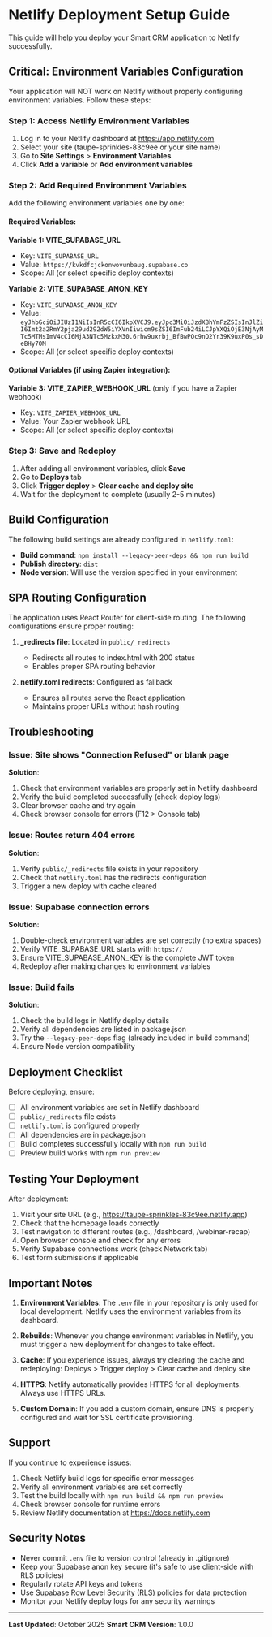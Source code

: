 # Netlify Deployment Setup Guide

This guide will help you deploy your Smart CRM application to Netlify successfully.

## Critical: Environment Variables Configuration

Your application will NOT work on Netlify without properly configuring environment variables. Follow these steps:

### Step 1: Access Netlify Environment Variables

1. Log in to your Netlify dashboard at https://app.netlify.com
2. Select your site (taupe-sprinkles-83c9ee or your site name)
3. Go to **Site Settings** > **Environment Variables**
4. Click **Add a variable** or **Add environment variables**

### Step 2: Add Required Environment Variables

Add the following environment variables one by one:

#### Required Variables:

**Variable 1: VITE_SUPABASE_URL**
- Key: `VITE_SUPABASE_URL`
- Value: `https://kvkdfcjckonwovunbaug.supabase.co`
- Scope: All (or select specific deploy contexts)

**Variable 2: VITE_SUPABASE_ANON_KEY**
- Key: `VITE_SUPABASE_ANON_KEY`
- Value: `eyJhbGciOiJIUzI1NiIsInR5cCI6IkpXVCJ9.eyJpc3MiOiJzdXBhYmFzZSIsInJlZiI6Imt2a2RmY2pja29ud292dW5iYXVnIiwicm9sZSI6ImFub24iLCJpYXQiOjE3NjAyMTc5MTMsImV4cCI6MjA3NTc5MzkxM30.6rhw9uxrbj_BfBwPOc9nO2Yr39K9uxP0s_sDeBHy7OM`
- Scope: All (or select specific deploy contexts)

#### Optional Variables (if using Zapier integration):

**Variable 3: VITE_ZAPIER_WEBHOOK_URL** (only if you have a Zapier webhook)
- Key: `VITE_ZAPIER_WEBHOOK_URL`
- Value: Your Zapier webhook URL
- Scope: All (or select specific deploy contexts)

### Step 3: Save and Redeploy

1. After adding all environment variables, click **Save**
2. Go to **Deploys** tab
3. Click **Trigger deploy** > **Clear cache and deploy site**
4. Wait for the deployment to complete (usually 2-5 minutes)

## Build Configuration

The following build settings are already configured in `netlify.toml`:

- **Build command**: `npm install --legacy-peer-deps && npm run build`
- **Publish directory**: `dist`
- **Node version**: Will use the version specified in your environment

## SPA Routing Configuration

The application uses React Router for client-side routing. The following configurations ensure proper routing:

1. **_redirects file**: Located in `public/_redirects`
   - Redirects all routes to index.html with 200 status
   - Enables proper SPA routing behavior

2. **netlify.toml redirects**: Configured as fallback
   - Ensures all routes serve the React application
   - Maintains proper URLs without hash routing

## Troubleshooting

### Issue: Site shows "Connection Refused" or blank page

**Solution**:
1. Check that environment variables are properly set in Netlify dashboard
2. Verify the build completed successfully (check deploy logs)
3. Clear browser cache and try again
4. Check browser console for errors (F12 > Console tab)

### Issue: Routes return 404 errors

**Solution**:
1. Verify `public/_redirects` file exists in your repository
2. Check that `netlify.toml` has the redirects configuration
3. Trigger a new deploy with cache cleared

### Issue: Supabase connection errors

**Solution**:
1. Double-check environment variables are set correctly (no extra spaces)
2. Verify VITE_SUPABASE_URL starts with `https://`
3. Ensure VITE_SUPABASE_ANON_KEY is the complete JWT token
4. Redeploy after making changes to environment variables

### Issue: Build fails

**Solution**:
1. Check the build logs in Netlify deploy details
2. Verify all dependencies are listed in package.json
3. Try the `--legacy-peer-deps` flag (already included in build command)
4. Ensure Node version compatibility

## Deployment Checklist

Before deploying, ensure:

- [ ] All environment variables are set in Netlify dashboard
- [ ] `public/_redirects` file exists
- [ ] `netlify.toml` is configured properly
- [ ] All dependencies are in package.json
- [ ] Build completes successfully locally with `npm run build`
- [ ] Preview build works with `npm run preview`

## Testing Your Deployment

After deployment:

1. Visit your site URL (e.g., https://taupe-sprinkles-83c9ee.netlify.app)
2. Check that the homepage loads correctly
3. Test navigation to different routes (e.g., /dashboard, /webinar-recap)
4. Open browser console and check for any errors
5. Verify Supabase connections work (check Network tab)
6. Test form submissions if applicable

## Important Notes

1. **Environment Variables**: The `.env` file in your repository is only used for local development. Netlify uses the environment variables from its dashboard.

2. **Rebuilds**: Whenever you change environment variables in Netlify, you must trigger a new deployment for changes to take effect.

3. **Cache**: If you experience issues, always try clearing the cache and redeploying: Deploys > Trigger deploy > Clear cache and deploy site

4. **HTTPS**: Netlify automatically provides HTTPS for all deployments. Always use HTTPS URLs.

5. **Custom Domain**: If you add a custom domain, ensure DNS is properly configured and wait for SSL certificate provisioning.

## Support

If you continue to experience issues:

1. Check Netlify build logs for specific error messages
2. Verify all environment variables are set correctly
3. Test the build locally with `npm run build && npm run preview`
4. Check browser console for runtime errors
5. Review Netlify documentation at https://docs.netlify.com

## Security Notes

- Never commit `.env` file to version control (already in .gitignore)
- Keep your Supabase anon key secure (it's safe to use client-side with RLS policies)
- Regularly rotate API keys and tokens
- Use Supabase Row Level Security (RLS) policies for data protection
- Monitor your Netlify deploy logs for any security warnings

---

**Last Updated**: October 2025
**Smart CRM Version**: 1.0.0
